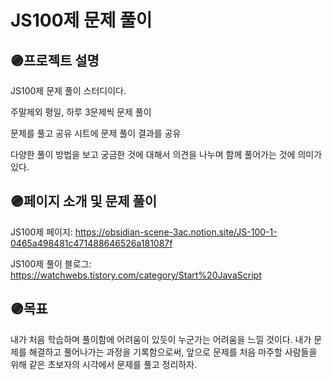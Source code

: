 # JS100제 문제 풀이

## 🟣프로젝트 설명
JS100제 문제 풀이 스터디이다.

주말제외 평일, 하루 3문제씩 문제 풀이

문제를 풀고 공유 시트에 문제 풀이 결과를 공유

다양한 풀이 방법을 보고 궁금한 것에 대해서 의견을 나누며 함께 풀어가는 것에 의미가 있다.

## 🟣페이지 소개 및 문제 풀이
JS100제 페이지: https://obsidian-scene-3ac.notion.site/JS-100-1-0465a498481c471488646526a181087f

JS100제 풀이 블로그: https://watchwebs.tistory.com/category/Start%20JavaScript

## 🟣목표
내가 처음 학습하며 풀이함에 어려움이 있듯이 누군가는 어려움을 느낄 것이다. 내가 문제를 해결하고 풀어나가는 과정을 기록함으로써, 앞으로 문제를 처음 마주할 사람들을 위해 같은 초보자의 시각에서 문제를 풀고 정리하자.
